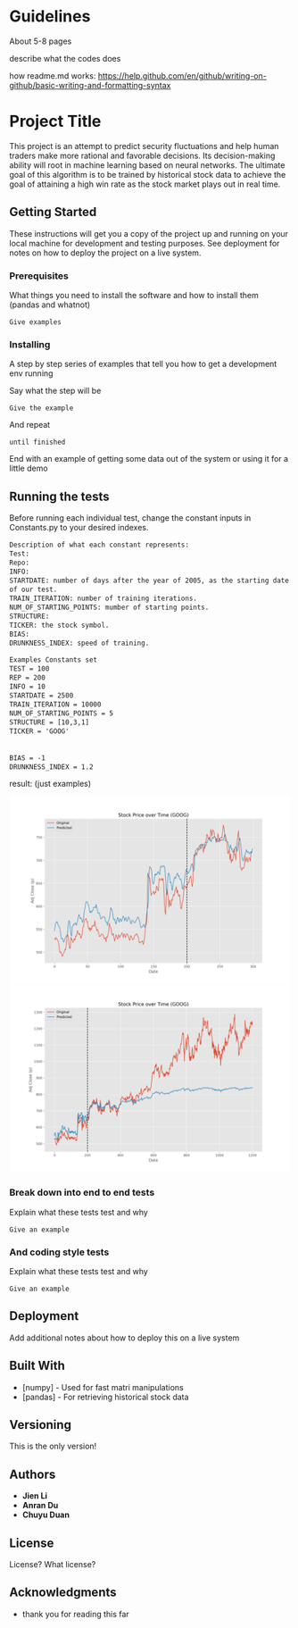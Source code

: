# Guidelines 

About 5-8 pages 

describe what the codes does

how readme.md works:
https://help.github.com/en/github/writing-on-github/basic-writing-and-formatting-syntax


# Project Title

This project is an attempt to predict security fluctuations and help human traders make more rational and favorable decisions. Its decision-making ability will root in machine learning based on neural networks. The ultimate goal of this algorithm is to be trained by historical stock data to achieve the goal of attaining a high win rate as the stock market plays out in real time.

## Getting Started

These instructions will get you a copy of the project up and running on your local machine for development and testing purposes. See deployment for notes on how to deploy the project on a live system.

### Prerequisites

What things you need to install the software and how to install them (pandas and whatnot)

```
Give examples
```

### Installing

A step by step series of examples that tell you how to get a development env running

Say what the step will be

```
Give the example
```

And repeat

```
until finished
```

End with an example of getting some data out of the system or using it for a little demo

## Running the tests

Before running each individual test, change the constant inputs in Constants.py to your desired indexes.
```
Description of what each constant represents: 
Test: 
Repo:
INFO:
STARTDATE: number of days after the year of 2005, as the starting date of our test. 
TRAIN_ITERATION: number of training iterations.
NUM_OF_STARTING_POINTS: mumber of starting points.
STRUCTURE: 
TICKER: the stock symbol. 
BIAS: 
DRUNKNESS_INDEX: speed of training. 
```
```
Examples Constants set
TEST = 100
REP = 200
INFO = 10
STARTDATE = 2500
TRAIN_ITERATION = 10000
NUM_OF_STARTING_POINTS = 5
STRUCTURE = [10,3,1]
TICKER = 'GOOG'


BIAS = -1
DRUNKNESS_INDEX = 1.2

```

result: (just examples)

![](images/1%20FFN%201%20with%20test%20dat.png)
![](images/1%20FFN%202%20with%20test%20data.png)


### Break down into end to end tests

Explain what these tests test and why

```
Give an example
```

### And coding style tests

Explain what these tests test and why

```
Give an example
```

## Deployment

Add additional notes about how to deploy this on a live system

## Built With

* [numpy] - Used for fast matri manipulations
* [pandas] - For retrieving historical stock data


## Versioning

This is the only version!

## Authors

* **Jien Li** 
* **Anran Du** 
* **Chuyu Duan** 


## License

License? What license?

## Acknowledgments

* thank you for reading this far


